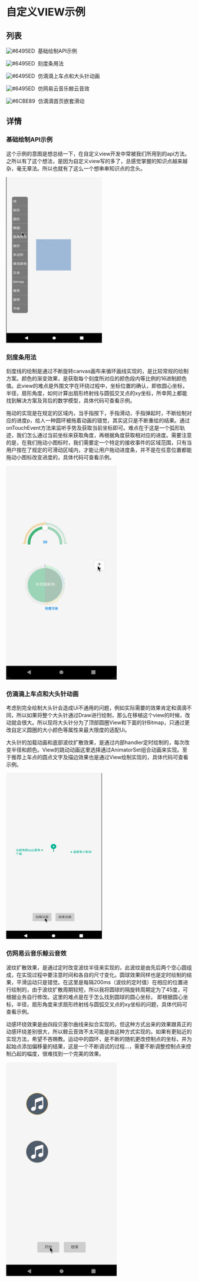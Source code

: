 # 自定义VIEW示例

## 列表

![#6495ED](https://placehold.it/15/6495ED/000000?text=+)&nbsp;&nbsp;基础绘制API示例

![#6495ED](https://placehold.it/15/6495ED/000000?text=+)&nbsp;&nbsp;刻度条用法

![#6495ED](https://placehold.it/15/6495ED/000000?text=+)&nbsp;&nbsp;仿滴滴上车点和大头针动画

![#6495ED](https://placehold.it/15/6495ED/000000?text=+)&nbsp;&nbsp;仿网易云音乐鲸云音效

![#6CBE89](https://placehold.it/15/6CBE89/000000?text=+)&nbsp;&nbsp;仿滴滴首页嵌套滑动

## 详情

### 基础绘制API示例

这个示例的意图是想总结一下，在自定义view开发中常被我们所用到的api方法。之所以有了这个想法，是因为自定义view写的多了，总感觉掌握的知识点越来越杂，毫无章法。所以也就有了这么一个想串串知识点的念头。

<p align="left">
  <img width="260" height="450" src="/app/src/main/assets/imgfolder/figure_view.gif">
</p>

### 刻度条用法

刻度线的绘制是通过不断旋转canvas画布来循环画线实现的，是比较常规的绘制方案。颜色的渐变效果，是获取每个刻度所对应的颜色段内等比例的16进制颜色值。此view的难点是外围文字在环绕过程中，坐标位置的确认，即依圆心坐标，半径，扇形角度，如何计算出扇形终射线与圆弧交叉点的xy坐标，所幸网上都能找到解决方案及背后的数学模型，具体代码可查看示例。

拖动的实现是在规定的区域内，当手指按下，手指滑动，手指弹起时，不断绘制对应的进度p，给人一种圆环被拖着动画的错觉，其实这只是不断重绘的结果。通过onTouchEvent方法来监听手势及获取当前坐标即可。难点在于这是一个弧形轨迹，我们怎么通过当前坐标来获取角度，再根据角度获取相对应的进度。需要注意的是，在我们拖动小图标时，我们需要定一个特定的接收事件的区域范围，只有当用户按在了规定的可滑动区域内，才能让用户拖动进度条，并不是在任意位置都能拖动小图标改变进度的，具体代码可查看示例。

<p align="left">
  <img width="300" height="580" src="/app/src/main/assets/imgfolder/scale.gif">
</p>

### 仿滴滴上车点和大头针动画

考虑到完全绘制大头针会造成Ui不通用的问题，例如实际需要的效果肯定和滴滴不同，所以如果将整个大头针通过Draw进行绘制，那么在移植这个view的时候，改动就会很大。所以现将大头针分为了顶部圆圈View和下面的针Bitmap，只通过更改自定义圆圈的大小颜色等属性来最大限度的适配Ui。

大头针的加载动画和底部波纹扩散效果，是通过内部handler定时绘制的，每次改变半径和颜色。View的跳动动画这里选择通过AnimatorSet组合动画来实现。至于推荐上车点的圆点文字及描边效果也是通过View绘制实现的，具体代码可查看示例。

<p align="left">
  <img width="260" height="450" src="/app/src/main/assets/imgfolder/spot.gif">
</p>

### 仿网易云音乐鲸云音效

波纹扩散效果，是通过定时改变波纹半径来实现的，此波纹是由先后两个空心圆组成，在实现过程中要注意时间和各自的尺寸变化。圆球效果同样也是定时绘制的结果，平滑运动只是错觉。在这里是每隔200ms（波纹的定时值）在相应的位置进行绘制的，由于波纹扩散周期较短，所以我将圆球的隔旋转周期定为了45度，可根据业务自行修改。这里的难点是在于怎么找到圆球的圆心坐标， 即根据圆心坐标，半径，扇形角度来求扇形终射线与圆弧交叉点的xy坐标的问题，具体代码可查看示例。

动感环绕效果是由四段贝塞尔曲线来拟合实现的。但这种方式出来的效果跟真正的动感环绕差别很大，所以鲸云音效不太可能是由这种方式实现的。如果有更贴近的实现方法，希望不吝赐教。运动中的圆环，是不断的随机更改控制点的坐标，并为起始点添加偏移量的结果，这是一个不断调试的过程…，需要不断调整控制点来控制凸起的幅度，很难找到一个完美的效果。

<p align="left">
  <img width="300" height="580" src="/app/src/main/assets/imgfolder/bmusic.gif">
</p>
